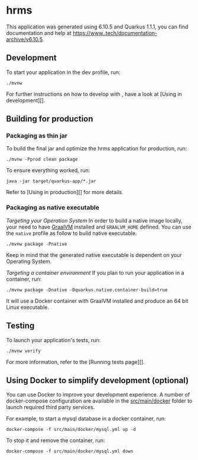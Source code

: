 # hrms

This application was generated using  6.10.5 and  Quarkus 1.1.1, you can find documentation and help at [https://www..tech/documentation-archive/v6.10.5](https://www..tech/documentation-archive/v6.10.5).

## Development

To start your application in the dev profile, run:

    ./mvnw

For further instructions on how to develop with , have a look at [Using  in development][].

## Building for production

### Packaging as thin jar

To build the final jar and optimize the hrms application for production, run:

```
./mvnw -Pprod clean package
```

To ensure everything worked, run:

    java -jar target/quarkus-app/*.jar

Refer to [Using  in production][] for more details.

### Packaging as native executable

_Targeting your Operation System_
In order to build a native image locally, your need to have [GraalVM](https://www.graalvm.org/) installed and `GRAALVM_HOME` defined.
You can use the `native` profile as follow to build native executable.

```
./mvnw package -Pnative
```

Keep in mind that the generated native executable is dependent on your Operating System.

_Targeting a container environment_
If you plan to run your application in a container, run:

```
./mvnw package -Dnative -Dquarkus.native.container-build=true
```

It will use a Docker container with GraalVM installed and produce an 64 bit Linux executable.

## Testing

To launch your application's tests, run:

    ./mvnw verify

For more information, refer to the [Running tests page][].

## Using Docker to simplify development (optional)

You can use Docker to improve your  development experience. A number of docker-compose configuration are available in the [src/main/docker](src/main/docker) folder to launch required third party services.

For example, to start a mysql database in a docker container, run:

    docker-compose -f src/main/docker/mysql.yml up -d

To stop it and remove the container, run:

    docker-compose -f src/main/docker/mysql.yml down

